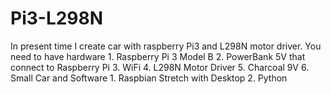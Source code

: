 # Pi3-L298N
In present time I create car with raspberry Pi3 and L298N motor driver. 
You need to have hardware 1. Raspberry Pi 3 Model B 2. PowerBank 5V that connect to Raspberry Pi 3. WiFi 4. L298N Motor Driver 
5. Charcoal 9V 6. Small Car and Software 1. Raspbian Stretch with Desktop 2. Python 
